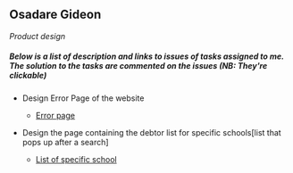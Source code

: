 ## Osadare Gideon
 _Product design_

##### Below is a list of description and links to issues of tasks assigned to me. The solution to the tasks are commented on the issues (NB: They're clickable)

* Design Error Page of the website <br>
    - [Error page](https://github.com/zuri-training/proj_debtors-team-36/issues/48)
    
* Design the page containing the debtor list for specific schools[list that pops up after a search] <br>
    - [List of specific school](https://github.com/zuri-training/proj_debtors-team-36/issues/47)
